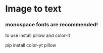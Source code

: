 # Image to text
<h3>monospace fonts are recommended!</h3>
to use install pillow and color-it

pip install color-yt pillow

